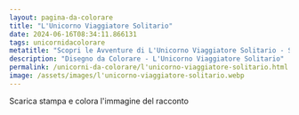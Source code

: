 ```yaml
---
layout: pagina-da-colorare
title: "L'Unicorno Viaggiatore Solitario"
date: 2024-06-16T08:34:11.866131
tags: unicornidacolorare
metatitle: "Scopri le Avventure di L'Unicorno Viaggiatore Solitario - Storie per Bambini"
description: "Disegno da Colorare - L'Unicorno Viaggiatore Solitario"
permalink: /unicorni-da-colorare/l'unicorno-viaggiatore-solitario.html
image: /assets/images/l'unicorno-viaggiatore-solitario.webp
---
```

Scarica stampa e colora l'immagine del racconto
        